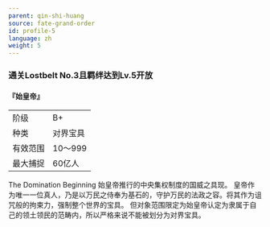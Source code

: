 ```yaml
---
parent: qin-shi-huang
source: fate-grand-order
id: profile-5
language: zh
weight: 5
---
```


### 通关Lostbelt No.3且羁绊达到Lv.5开放

#### 『始皇帝』

<table>
  <tr><td>阶级</td><td>B+</td></tr>
  <tr><td>种类</td><td>对界宝具</td></tr>
  <tr><td>有效范围</td><td>10～999</td></tr>
  <tr><td>最大捕捉</td><td>60亿人</td></tr>
</table>

The Domination Beginning
始皇帝推行的中央集权制度的国威之具现。
皇帝作为唯一一位真人，乃是以万民之侍奉为基石的，守护万民的法政之容。将其作为诅咒般的拘束力，强制整个世界的宝具。
但对象范围限定为始皇帝认定为隶属于自己的领土领民的范畴内，所以严格来说不能被划分为对界宝具。

